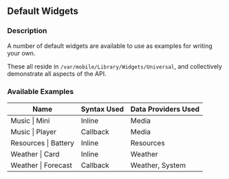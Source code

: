 ## Default Widgets
### Description

A number of default widgets are available to use as examples for writing your own.

These all reside in `/var/mobile/Library/Widgets/Universal`, and collectively demonstrate all aspects of the API.

### Available Examples

| Name                 | Syntax Used | Data Providers Used |
|----------------------|-------------|---------------------|
| Music \| Mini        | Inline      | Media               |
| Music \| Player      | Callback    | Media               |
| Resources \| Battery | Inline      | Resources           |
| Weather \| Card      | Inline      | Weather             |
| Weather \| Forecast  | Callback    | Weather, System     |